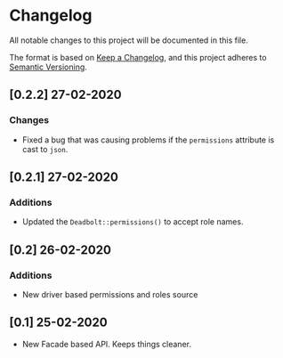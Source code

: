 # Changelog
All notable changes to this project will be documented in this file.

The format is based on [Keep a Changelog](https://keepachangelog.com/en/1.0.0/),
and this project adheres to [Semantic Versioning](https://semver.org/spec/v2.0.0.html).

## [0.2.2] 27-02-2020
### Changes
- Fixed a bug that was causing problems if the `permissions` attribute is cast to `json`.

## [0.2.1] 27-02-2020
### Additions
- Updated the `Deadbolt::permissions()` to accept role names.

## [0.2] 26-02-2020
### Additions
- New driver based permissions and roles source
    
## [0.1] 25-02-2020
- New Facade based API. Keeps things cleaner.
